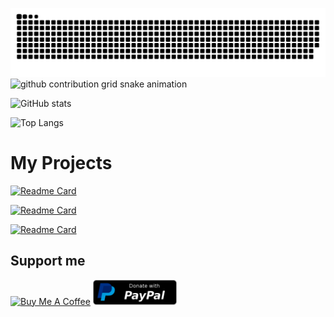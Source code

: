 ![github contribution grid snake animation](https://raw.githubusercontent.com/platane/platane/output/github-contribution-grid-snake-dark.svg#gh-dark-mode-only)
![github contribution grid snake animation](https://raw.githubusercontent.com/snickers03/snickers03/output/github-contribution-grid-snake.svg#gh-light-mode-only)

![GitHub stats](https://github-readme-stats.vercel.app/api?username=JonasJoKuJonas&show_icons=true&theme=dark)

![Top Langs](https://github-readme-stats.vercel.app/api/top-langs/?username=JonasJoKuJonas&theme=dark)

# My Projects

[![Readme Card](https://github-readme-stats.vercel.app/api/pin/?username=JonasJoKuJonas&repo=homeassistant-WebUntis&theme=dark)](https://github.com/JonasJoKuJonas/homeassistant-WebUntis)

[![Readme Card](https://github-readme-stats.vercel.app/api/pin/?username=JonasJoKuJonas&repo=homeassistant-trias&theme=dark)](https://github.com/JonasJoKuJonas/homeassistant-trias)


[![Readme Card](https://github-readme-stats.vercel.app/api/pin/?username=JonasJoKuJonas&repo=homeassistant-AldiTalk&theme=dark)](https://github.com/JonasJoKuJonas/homeassistant-AldiTalk)


## Support me
<a href="[https://www.buymeacoffee.com/rogtp](https://www.buymeacoffee.com/Jonas_JoKu)" target="_blank"><img src="https://cdn.buymeacoffee.com/buttons/default-orange.png" alt="Buy Me A Coffee" height="41" width="174" ></a> 
<a href="https://www.paypal.com/donate/?hosted_button_id=29CAZV3ZHWDMW">
  <img src="https://github.com/RogerSelwyn/actions/blob/e82dab9e5643bbb82e182215a748a3024e3e7eac/images/paypal-donate-button.png" alt="Donate with PayPal" height="40"/>
</a>
